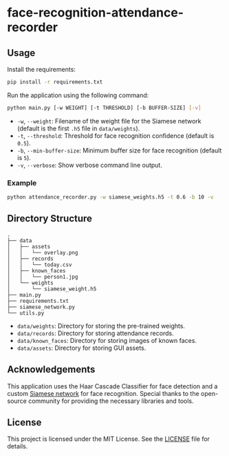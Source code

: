 # face-recognition-attendance-recorder

## Usage

Install the requirements:
```sh
pip install -r requirements.txt
```

Run the application using the following command:
```sh
python main.py [-w WEIGHT] [-t THRESHOLD] [-b BUFFER-SIZE] [-v]
```

- `-w`, `--weight`: Filename of the weight file for the Siamese network (default is the first `.h5` file in `data/weights`).
- `-t`, `--threshold`: Threshold for face recognition confidence (default is `0.5`).
- `-b`, `--min-buffer-size`: Minimum buffer size for face recognition (default is `5`).
- `-v`, `--verbose`: Show verbose command line output.

### Example

```sh
python attendance_recorder.py -w siamese_weights.h5 -t 0.6 -b 10 -v
```

## Directory Structure

```
.
├── data
│   ├── assets
│   │   └── overlay.png
│   ├── records
│   │   └── today.csv
│   ├── known_faces
│   │   └── person1.jpg
│   └── weights
│       └── siamese_weight.h5
├── main.py
├── requirements.txt
├── siamese_network.py
└── utils.py
```
- `data/weights`: Directory for storing the pre-trained weights.
- `data/records`: Directory for storing attendance records.
- `data/known_faces`: Directory for storing images of known faces.
- `data/assets`: Directory for storing GUI assets.

## Acknowledgements

This application uses the Haar Cascade Classifier for face detection and a custom [Siamese network](https://github.com/nevoit/Siamese-Neural-Networks-for-One-shot-Image-Recognition/) for face recognition. Special thanks to the open-source community for providing the necessary libraries and tools.

## License

This project is licensed under the MIT License. See the [LICENSE](LICENSE) file for details.
